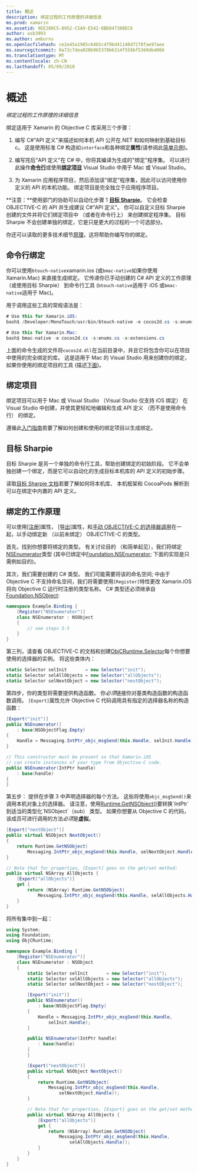 ```yaml
---
title: 概述
description: 绑定过程的工作原理的详细信息
ms.prod: xamarin
ms.assetid: 9EE288C5-8952-C5A9-E542-0BD847300EC6
author: asb3993
ms.author: amburns
ms.openlocfilehash: ce2e45a1985c64b5c479bd41140d7270fae97aee
ms.sourcegitcommit: 0a72c7dea020b965378b6314f558bf5360dbd066
ms.translationtype: MT
ms.contentlocale: zh-CN
ms.lasthandoff: 05/09/2018
---
```

# <a name="overview"></a>概述

_绑定过程的工作原理的详细信息_

绑定适用于 Xamarin 的 Objective C 库采用三个步骤：

1. 编写 C#"API 定义"来描述如何本机 API 公开在.NET 和如何映射到基础目标 c。 这是使用标准 C# 构造如`interface`和各种绑定**属性**(请参阅此[简单示例](~/cross-platform/macios/binding/objective-c-libraries.md#Binding_an_API))。

2. 编写完后"API 定义"在 C# 中，你将其编译为生成的"绑定"程序集。 可以进行此操作[**命令行**](#commandline)或使用[**绑定项目**](#bindingproject) Visual Studio 中用于 Mac 或 Visual Studio。

3. 为 Xamarin 应用程序项目，然后添加该"绑定"程序集，因此可以访问使用你定义的 API 的本机功能。
  绑定项目是完全独立于应用程序项目。

**注意：**使用部门的协助可以自动化步骤 1 [**目标 Sharpie**](#objectivesharpie)。 它会检查 OBJECTIVE-C 的 API 并生成建议 C#"API 定义"。 你可以自定义目标 Sharpie 创建的文件并将它们绑定项目中 （或者在命令行上） 来创建绑定程序集。 目标 Sharpie 不会创建单独的绑定，它是只是更大的过程的一个可选部分。

你还可以读取的更多技术细节[原理](#howitworks)，这将帮助你编写你的绑定。

<a name="Command_Line_Bindings" /><a name="commandline" />

## <a name="command-line-bindings"></a>命令行绑定

你可以使用`btouch-native`xamarin.ios (或`bmac-native`如果你使用 Xamarin.Mac) 来直接生成绑定。 它传递你已手动创建的 C# API 定义的工作原理 （或使用目标 Sharpie） 到命令行工具 (`btouch-native`适用于 iOS 或`bmac-native`适用于 Mac)。


用于调用这些工具的常规语法是：

```csharp
# Use this for Xamarin.iOS:
bash$ /Developer/MonoTouch/usr/bin/btouch-native -e cocos2d.cs -s:enums.cs -x:extensions.cs
```

```csharp
# Use this for Xamarin.Mac:
bash$ bmac-native -e cocos2d.cs -s:enums.cs -x:extensions.cs
```

上面的命令生成的文件将`cocos2d.dll`在当前目录中，并且它将包含你可以在项目中使用的完全绑定的库。 这是适用于 Mac 的 Visual Studio 用来创建你的绑定，如果你使用的绑定项目的工具 (描述[下面](#bindingproject))。


<a name="bindingproject" />

## <a name="binding-project"></a>绑定项目

绑定项目可以用于 Mac 或 Visual Studio （Visual Studio 仅支持 iOS 绑定） 在 Visual Studio 中创建，并使其更轻松地编辑和生成 API 定义 （而不是使用命令行） 的绑定。

遵循此[入门指南](~/cross-platform/macios/binding/objective-c-libraries.md#Getting_Started)若要了解如何创建和使用的绑定项目以生成绑定。

<a name="objectivesharpie" />

## <a name="objective-sharpie"></a>目标 Sharpie

目标 Sharpie 是另一个单独的命令行工具，帮助创建绑定的初始阶段。 它不会单独创建一个绑定，而是它可以自动化的生成目标本机库的 API 定义的初始步骤。

读取[目标 Sharpie 文档](~/cross-platform/macios/binding/objective-sharpie/index.md)若要了解如何将本机库、 本机框架和 CocoaPods 解析到可以在绑定中内置的 API 定义。

<a name="howitworks" />

## <a name="how-binding-works"></a>绑定的工作原理

可以使用[[注册]](https://developer.xamarin.com/api/type/Foundation.RegisterAttribute/)属性， [[导出]](https://developer.xamarin.com/api/type/Foundation.ExportAttribute/)属性，和[手动 OBJECTIVE-C 的选择器调用](~/ios/internals/objective-c-selectors.md)在一起，以手动绑定新 （以前未绑定） OBJECTIVE-C 的类型。

首先，找到你想要将绑定的类型。 有关讨论目的 （和简单起见），我们将绑定[NSEnumerator](http://developer.apple.com/iphone/library/documentation/Cocoa/Reference/Foundation/Classes/NSEnumerator_Class/Reference/Reference.html)类型 (其中已绑定中[Foundation.NSEnumerator](https://developer.xamarin.com/api/type/Foundation.NSEnumerator/); 下面的实现是只需例如目的)。

其次，我们需要创建的 C# 类型。 我们可能需要将该的命名空间; 中由于 Objective C 不支持命名空间，我们将需要使用`[Register]`特性更改 Xamarin.iOS 将向 Objective C 运行时注册的类型名称。 C# 类型还必须继承自[Foundation.NSObject](https://developer.xamarin.com/api/type/Foundation.NSObject/):

```csharp
namespace Example.Binding {
    [Register("NSEnumerator")]
    class NSEnumerator : NSObject
    {
        // see steps 3-5
    }
}
```

第三列，请查看 OBJECTIVE-C 的文档和创建[ObjCRuntime.Selector](https://developer.xamarin.com/api/type/ObjCRuntime.Selector/)每个你想要使用的选择器的实例。 将这些类体内：

```csharp
static Selector selInit       = new Selector("init");
static Selector selAllObjects = new Selector("allObjects");
static Selector selNextObject = new Selector("nextObject");
```

第四步，你的类型将需要提供构造函数。 你*必须*链接你对基类构造函数的构造函数调用。 `[Export]`属性允许 Objective C 代码调用具有指定的选择器名称的构造函数：

```csharp
[Export("init")]
public NSEnumerator()
    : base(NSObjectFlag.Empty)
{
    Handle = Messaging.IntPtr_objc_msgSend(this.Handle, selInit.Handle);
}
```

```csharp
// This constructor must be present so that Xamarin.iOS
// can create instances of your type from Objective-C code.
public NSEnumerator(IntPtr handle)
    : base(handle)
{
}
```

第五步： 提供在步骤 3 中声明选择器的每个方法。 这些将使用`objc_msgSend()`来调用本机对象上的选择器。 请注意，使用[Runtime.GetNSObject()](https://developer.xamarin.com/api/member/ObjCRuntime.Runtime.GetNSObject/(System.IntPtr))要转换`IntPtr`到适当的类型化`NSObject`（sub） 类型。 如果你想要从 Objective C 的代码，该成员可进行调用的方法*必须*是**虚拟**。

```csharp
[Export("nextObject")]
public virtual NSObject NextObject()
{
    return Runtime.GetNSObject(
        Messaging.IntPtr_objc_msgSend(this.Handle, selNextObject.Handle));
}
```

```csharp
// Note that for properties, [Export] goes on the get/set method:
public virtual NSArray AllObjects {
    [Export("allObjects")]
    get {
        return (NSArray) Runtime.GetNSObject(
            Messaging.IntPtr_objc_msgSend(this.Handle, selAllObjects.Handle));
    }
}
```

将所有集中到一起：

```csharp
using System;
using Foundation;
using ObjCRuntime;

namespace Example.Binding {
    [Register("NSEnumerator")]
    class NSEnumerator : NSObject
    {
        static Selector selInit       = new Selector("init");
        static Selector selAllObjects = new Selector("allObjects");
        static Selector selNextObject = new Selector("nextObject");

        [Export("init")]
        public NSEnumerator()
            : base(NSObjectFlag.Empty)
        {
            Handle = Messaging.IntPtr_objc_msgSend(this.Handle,
                selInit.Handle);
        }

        public NSEnumerator(IntPtr handle)
            : base(handle)
        {
        }

        [Export("nextObject")]
        public virtual NSObject NextObject()
        {
            return Runtime.GetNSObject(
                Messaging.IntPtr_objc_msgSend(this.Handle,
                    selNextObject.Handle));
        }

        // Note that for properties, [Export] goes on the get/set method:
        public virtual NSArray AllObjects {
            [Export("allObjects")]
            get {
                return (NSArray) Runtime.GetNSObject(
                    Messaging.IntPtr_objc_msgSend(this.Handle,
                        selAllObjects.Handle));
            }
        }
    }
}
```

